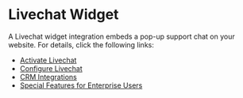 # Livechat Widget

A Livechat widget integration embeds a pop-up support chat on your website. For details, click the following links:

- [Activate Livechat](<livechat-activation\README.md>)
- [Configure Livechat](<livechat-configuration\README.md>)
- [CRM Integrations](<livechat-crm\README.md>)
- [Special Features for Enterprise Users](<livechat-enterprise\README.md>)
